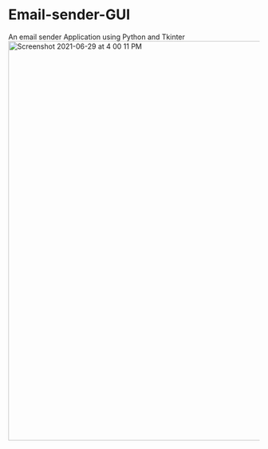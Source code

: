 # Email-sender-GUI
An email sender Application using Python and Tkinter 
<img width="800" alt="Screenshot 2021-06-29 at 4 00 11 PM" src="https://user-images.githubusercontent.com/86658361/123782599-212a3980-d8f3-11eb-84b1-b74a8e7749ad.png">
